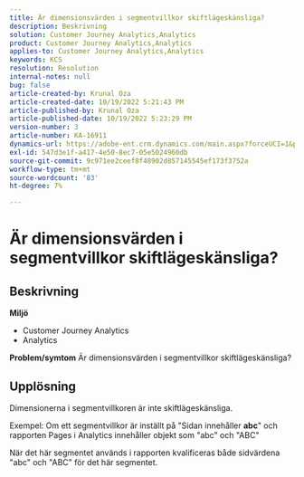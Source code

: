 ```yaml
---
title: Är dimensionsvärden i segmentvillkor skiftlägeskänsliga?
description: Beskrivning
solution: Customer Journey Analytics,Analytics
product: Customer Journey Analytics,Analytics
applies-to: Customer Journey Analytics,Analytics
keywords: KCS
resolution: Resolution
internal-notes: null
bug: false
article-created-by: Krunal Oza
article-created-date: 10/19/2022 5:21:43 PM
article-published-by: Krunal Oza
article-published-date: 10/19/2022 5:23:29 PM
version-number: 3
article-number: KA-16911
dynamics-url: https://adobe-ent.crm.dynamics.com/main.aspx?forceUCI=1&pagetype=entityrecord&etn=knowledgearticle&id=e95a3a7a-d24f-ed11-bba2-00224808679b
exl-id: 547d3e1f-a417-4e50-8ec7-05e5024960db
source-git-commit: 9c971ee2ceef8f48902d857145545ef173f3752a
workflow-type: tm+mt
source-wordcount: '83'
ht-degree: 7%

---
```


# Är dimensionsvärden i segmentvillkor skiftlägeskänsliga?

## Beskrivning

<b>Miljö</b>
- Customer Journey Analytics
- Analytics 



<b>Problem/symtom</b>
Är dimensionsvärden i segmentvillkor skiftlägeskänsliga?


## Upplösning


Dimensionerna i segmentvillkoren är inte skiftlägeskänsliga.

Exempel: Om ett segmentvillkor är inställt på &quot;Sidan innehåller <b>abc</b>&quot; och rapporten Pages i Analytics innehåller objekt som &quot;abc&quot; och &quot;ABC&quot;

När det här segmentet används i rapporten kvalificeras både sidvärdena &quot;abc&quot; och &quot;ABC&quot; för det här segmentet.
